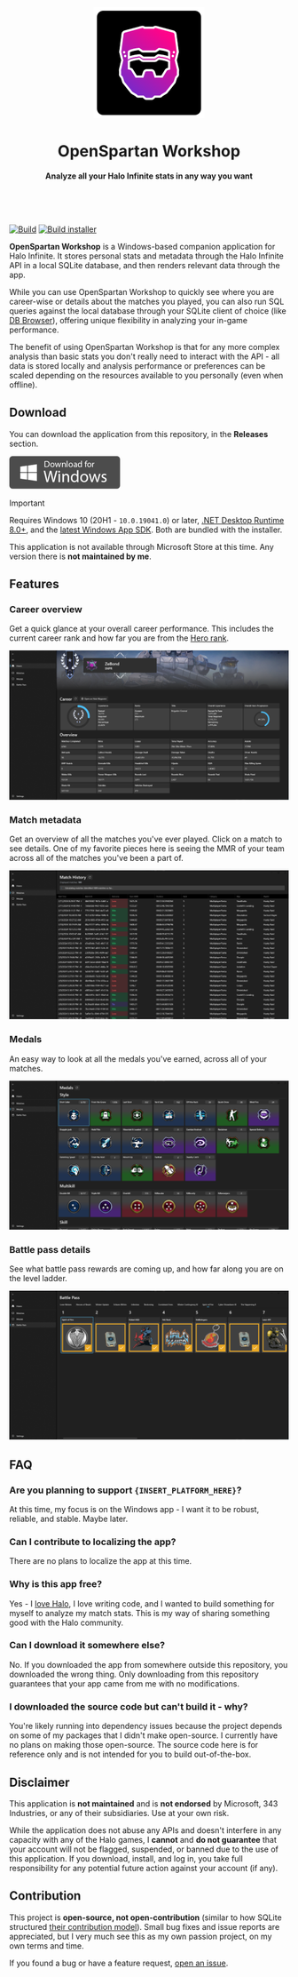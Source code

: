 <div align="center">
	<img src="src/OpenSpartan.Workshop/CustomImages/logo-icon.png" width="200" height="200">
	<h1>OpenSpartan Workshop</h1>
	<p>
		<b>Analyze all your Halo Infinite stats in any way you want</b>
	</p>
	<br>
	<br>
	<br>
</div>

[![Build](https://github.com/OpenSpartan/openspartan-workshop/actions/workflows/build.yml/badge.svg)](https://github.com/OpenSpartan/openspartan-workshop/actions/workflows/build.yml) [![Build installer](https://github.com/OpenSpartan/openspartan-workshop/actions/workflows/installer-build.yml/badge.svg)](https://github.com/OpenSpartan/openspartan-workshop/actions/workflows/installer-build.yml)

**OpenSpartan Workshop** is a Windows-based companion application for Halo Infinite. It stores personal stats and metadata through the Halo Infinite API in a local SQLite database, and then renders relevant data through the app.

While you can use OpenSpartan Workshop to quickly see where you are career-wise or details about the matches you played, you can also run SQL queries against the local database through your SQLite client of choice (like [DB Browser](https://sqlitebrowser.org/)), offering unique flexibility in analyzing your in-game performance.

The benefit of using OpenSpartan Workshop is that for any more complex analysis than basic stats you don't really need to interact with the API - all data is stored locally and analysis performance or preferences can be scaled depending on the resources available to you personally (even when offline).

## Download

You can download the application from this repository, in the **Releases** section.

<a href="https://github.com/OpenSpartan/openspartan-workshop/releases/download/1.0.7/OpenSpartan.Workshop.Installer.Bundle.exe"><img alt="Download for Windows button" src="media/windows-download.gif" width="200"></a>

>[!IMPORTANT]
>Requires Windows 10 (20H1 - `10.0.19041.0`) or later, [.NET Desktop Runtime 8.0+](https://dotnet.microsoft.com/download/dotnet/8.0), and the [latest Windows App SDK](https://learn.microsoft.com/windows/apps/windows-app-sdk/downloads). Both are bundled with the installer.

This application is not available through Microsoft Store at this time. Any version there is **not maintained by me**.

## Features

### Career overview

Get a quick glance at your overall career performance. This includes the current career rank and how far you are from the [Hero rank](https://www.halowaypoint.com/news/career-rank-overview-season-4).

![Screenshot showing the career overview](media/career-overview.png)

### Match metadata

Get an overview of all the matches you've ever played. Click on a match to see details. One of my favorite pieces here is seeing the MMR of your team across all of the matches you've been a part of.

![Screenshot showing match metadata](media/match-stats.png)

### Medals

An easy way to look at all the medals you've earned, across all of your matches.

![Screenshot showing medal metadata](media/medal-overview.png)

### Battle pass details

See what battle pass rewards are coming up, and how far along you are on the level ladder.

![Screenshot showing battle pass details](media/battle-pass-overview.png)

## FAQ

### Are you planning to support `{INSERT_PLATFORM_HERE}`?

At this time, my focus is on the Windows app - I want it to be robust, reliable, and stable. Maybe later.

### Can I contribute to localizing the app?

There are no plans to localize the app at this time.

### Why is this app free?

Yes - I [love Halo](https://den.dev/halo), I love writing code, and I wanted to build something for myself to analyze my match stats. This is my way of sharing something good with the Halo community.

### Can I download it somewhere else?

No. If you downloaded the app from somewhere outside this repository, you downloaded the wrong thing. Only downloading from this repository guarantees that your app came from me with no modifications.

### I downloaded the source code but can't build it - why?

You're likely running into dependency issues because the project depends on some of my packages that I didn't make open-source. I currently have no plans on making those open-source. The source code here is for reference only and is not intended for you to build out-of-the-box.

## Disclaimer

This application is **not maintained** and is **not endorsed** by Microsoft, 343 Industries, or any of their subsidiaries. Use at your own risk.

While the application does not abuse any APIs and doesn't interfere in any capacity with any of the Halo games, I **cannot** and **do not guarantee** that your account will not be flagged, suspended, or banned due to the use of this application. If you download, install, and log in, you take full responsibility for any potential future action against your account (if any).

## Contribution

This project is **open-source, not open-contribution** (similar to how SQLite structured [their contribution model](https://www.sqlite.org/copyright.html)). Small bug fixes and issue reports are appreciated, but I very much see this as my own passion project, on my own terms and time.

If you found a bug or have a feature request, [open an issue](/OpenSpartan/openspartan-workshop/issues).
